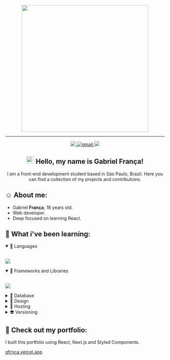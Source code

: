 <p align="center">
  <img width="400px" src="https://i.imgur.com/Xnog0sI.png" />
</p>
<hr>

<p align="center">
    <a href="https://www.linkedin.com/in/gfrnca/">
      <img src="https://img.shields.io/badge/LinkedIn-307cc5?style=for-the-badge&logo=linkedin&logoColor=white"/>
    <a href="mailto:gabrielbfranca27@gmail.com">
      <img alt=gmail src="https://img.shields.io/badge/Gmail-D14836?style=for-the-badge&logo=gmail&logoColor=white"/>
    </a>
    <img src="https://komarev.com/ghpvc/?username=gfrnca&style=for-the-badge"/>
</p>

<h2 align="center">
  <img         src="https://camo.githubusercontent.com/e8e7b06ecf583bc040eb60e44eb5b8e0ecc5421320a92929ce21522dbc34c891/68747470733a2f2f6d656469612e67697068792e636f6d2f6d656469612f6876524a434c467a6361737252346961377a2f67697068792e676966" width="24px" /> Hello, my name is Gabriel França!
</h2>

<p align="center">I am a front-end development student based in São Paulo, Brazil. Here you can find a collection of my projects and contributions.</p>

## **☺️ About me:**
* Gabriel **França**, 18 years old.
* Web developer.
* Deep focused on learning React.



## **🤯 What i've been learning:**

  <details open>
    <summary>🌟 Languages</summary>
    <br>
    <p>
      <img src="https://skillicons.dev/icons?i=html,css,js,ts,cs" />
    </p>
  </details>

  <details open>
    <summary>🧩 Frameworks and Libraries</summary>
    <br>
    <p>
      <img src="https://skillicons.dev/icons?i=react,next,styledcomponents,tailwindcss,angular" />
    </p>
  </details>

  <details>
    <summary>💾 Database</summary>
    <br>
    <p>
      <img src="https://skillicons.dev/icons?i=firebase" />
    </p>
  </details>

  <details>
    <summary>🎨 Design</summary>
    <br>
    <p>
      <img src="https://skillicons.dev/icons?i=ps,figma" />
    </p>
  </details>

  <details>
    <summary>👻 Hosting</summary>
    <br>
    <p>
      <img src="https://skillicons.dev/icons?i=vercel" />
    </p>
  </details>

  <details>
    <summary>👽 Versioning</summary>
    <br>
    <p>
      <img src="https://skillicons.dev/icons?i=git,github" />
    </p>
  </details>

## **🚀 Check out my portfolio:**

I built this portfolio using React, Next.js and Styled Components.

<a href="https://gfrnca.vercel.app">gfrnca.vercel.app</a>


